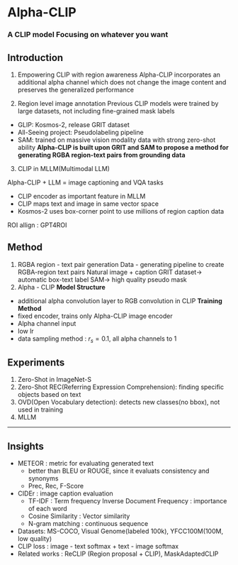 # Alpha-CLIP
### A CLIP model Focusing on whatever you want

## Introduction

1. Empowering CLIP with region awareness
Alpha-CLIP incorporates an additional alpha channel which does not change the image content and preserves the generalized performance

2. Region level image annotation
Previous CLIP models were trained by large datasets, not including fine-grained mask labels
- GLIP: Kosmos-2, release GRIT dataset
- All-Seeing project: Pseudolabeling pipeline
- SAM: trained on massive vision modality data with strong zero-shot ability
**Alpha-CLIP is built upon GRIT and SAM to propose a method for generating RGBA region-text pairs from grounding data**

3. CLIP in MLLM(Multimodal LLM)

Alpha-CLIP + LLM = image captioning and VQA tasks
- CLIP encoder as important feature in MLLM
- CLIP maps text and image in same vector space
- Kosmos-2 uses box-corner point to use millions of region caption data

ROI allign : GPT4ROI

## Method
1. RGBA region - text pair generation
Data - generating pipeline to create RGBA-region text pairs
Natural image + caption
GRIT dataset-> automatic box-text label
SAM-> high quality pseudo mask
2. Alpha - CLIP
**Model Structure** 
- additional alpha convolution layer to RGB convolution in CLIP
**Training Method**
- fixed encoder, trains only Alpha-CLIP image encoder
- Alpha channel input
- low lr
- data sampling method : $r_s = 0.1$, all alpha channels to 1

## Experiments
1. Zero-Shot in ImageNet-S
2. Zero-Shot REC(Referring Expression Comprehension): finding specific objects based on text
3. OVD(Open Vocabulary detection): detects new classes(no bbox), not used in training
4. MLLM

-----
## Insights
- METEOR : metric for evaluating generated text
  - better than BLEU or ROUGE, since it evaluats consistency and synonyms
  - Prec, Rec, F-Score
- CIDEr : image caption evaluation
  - TF-IDF : Term frequency Inverse Document Frequency : importance of each word
  - Cosine Similarity : Vector similarity
  - N-gram matching : continuous sequence
- Datasets: MS-COCO, Visual Genome(labeled 100k), YFCC100M(100M, low quality)
- CLIP loss : image - text softmax + text - image softmax
- Related works : ReCLIP (Region proposal + CLIP), MaskAdaptedCLIP
